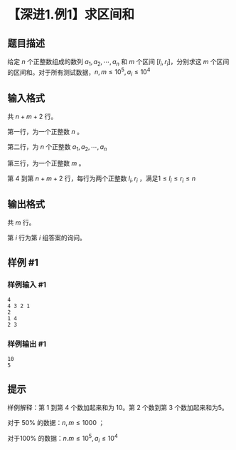 # 【深进1.例1】求区间和

## 题目描述

给定 $n$ 个正整数组成的数列 $a_1, a_2, \cdots, a_n$ 和 $m$ 个区间 $[l_i,r_i]$，分别求这 $m$ 个区间的区间和。对于所有测试数据，$n,m\le10^5,a_i\le 10^4$

## 输入格式

共 $n+m+2$ 行。

第一行，为一个正整数 $n$ 。

第二行，为 $n$ 个正整数 $a_1,a_2, \cdots ,a_n$

第三行，为一个正整数 $m$ 。

第 $4$ 到第 $n+m+2$ 行，每行为两个正整数 $l_i,r_i$ ，满足$1\le l_i\le r_i\le n$

## 输出格式

共 $m$ 行。

第 $i$ 行为第 $i$ 组答案的询问。

## 样例 #1

### 样例输入 #1
```
4
4 3 2 1
2
1 4
2 3
```

### 样例输出 #1

```
10
5
```

## 提示

样例解释：第 1 到第 4 个数加起来和为 10。第 2 个数到第 3 个数加起来和为5。

对于 50% 的数据：$n,m\le 1000$ ；

对于100% 的数据：$n.m\le 10^5,a_i\le 10^4$
